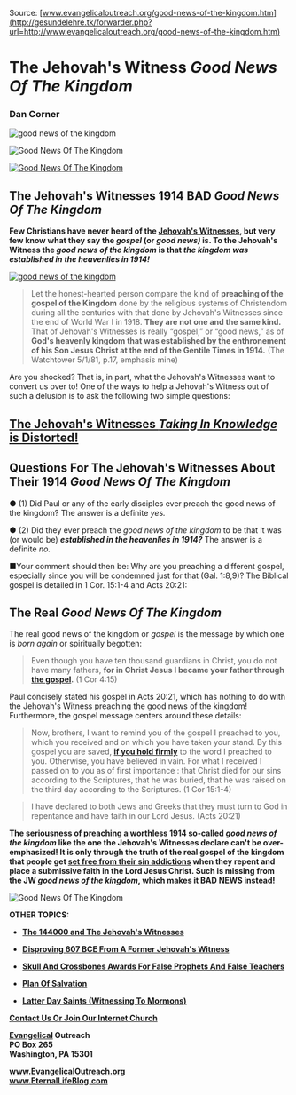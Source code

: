 <!--t The Jehovah's Witness Good News Of The Kingdom t-->
<!--d  d-->

Source: [www.evangelicaloutreach.org/good-news-of-the-kingdom.htm](http://gesundelehre.tk/forwarder.php?url=http://www.evangelicaloutreach.org/good-news-of-the-kingdom.htm)

# The Jehovah's Witness _Good News Of The Kingdom_

### Dan Corner

![good news of the kingdom](../../files/pictures/evangelical-good-news-of-the-kingdom.jpg)

![Good News Of The Kingdom](../../files/pictures/a-colorb.gif)

[![Good News Of The Kingdom](../s7.addthis.com/static/btn/v2/lg-share-en.gif)](http://www.addthis.com/bookmark.php?v=250&username=xa-4ce723c86d857fe0)



## The Jehovah's Witnesses 1914 BAD _Good News Of The Kingdom_

**Few Christians have never heard of the [Jehovah's Witnesses](http://gesundelehre.tk/forwarder.php?url=http://www.evangelicaloutreach.org/jehovahs-witnesses-answered.html), but very few know what they say the _gospel_ (or _good news)_ is. To the Jehovah's Witness the _good news of the kingdom_ is that _the kingdom was established in the heavenlies in 1914!_**

[![good news of the kingdom](../../files/pictures/jw-preaching-good-news-of-the-kingdom.jpg "The Jehovah's Witness good news of the kingdom is NOT the real good news mentioned in the Bible!")](http://gesundelehre.tk/forwarder.php?url=http://www.evangelicaloutreach.org/jehovahs-witnesses-answered.html)

> Let the honest-hearted person compare the kind of **preaching of the gospel of the Kingdom** done by the religious systems of Christendom during all the centuries with that done by Jehovah's Witnesses since the end of World War I in 1918\. **They are not one and the same kind.** That of Jehovah's Witnesses is really “gospel,” or “good news,” as of **God's heavenly kingdom that was established by the enthronement of his Son Jesus Christ at the end of the Gentile Times in 1914.** (The Watchtower 5/1/81, p.17, emphasis mine)

Are you shocked? That is, in part, what the Jehovah's Witnesses want to convert us over to! One of the ways to help a Jehovah's Witness out of such a delusion is to ask the following two simple questions:


## [The Jehovah's Witnesses _Taking In Knowledge_ is Distorted!](http://gesundelehre.tk/forwarder.php?url=http://www.evangelicaloutreach.org/john173.html)



## Questions For The Jehovah's Witnesses About Their 1914 _Good News Of The Kingdom_

● (1) Did Paul or any of the early disciples ever preach the good news of the kingdom? The answer is a definite _yes._

● (2) Did they ever preach the _good news of the kingdom_ to be that it was (or would be) **_established in the heavenlies in 1914?_** The answer is a definite _no._

■Your comment should then be: Why are you preaching a different gospel, especially since you will be condemned just for that (Gal. 1:8,9)? The Biblical gospel is detailed in 1 Cor. 15:1-4 and Acts 20:21:



## The Real _Good News Of The Kingdom_

The real good news of the kingdom or _gospel_ is the message by which one is _born again_ or spiritually begotten:

> Even though you have ten thousand guardians in Christ, you do not have many fathers, **for in Christ Jesus I became your father through [the gospel](http://gesundelehre.tk/forwarder.php?url=http://www.evangelicaloutreach.org/plan-of-salvation.html).** (1 Cor 4:15)

Paul concisely stated his gospel in Acts 20:21, which has nothing to do with the Jehovah's Witness preaching the good news of the kingdom! Furthermore, the gospel message centers around these details:

> Now, brothers, I want to remind you of the gospel I preached to you, which you received and on which you have taken your stand. By this gospel you are saved, **[if you hold firmly](http://gesundelehre.tk/forwarder.php?url=http://www.evangelicaloutreach.org/scissors.htm)** to the word I preached to you. Otherwise, you have believed in vain. For what I received I passed on to you as of first importance : that Christ died for our sins according to the Scriptures, that he was buried, that he was raised on the third day according to the Scriptures. (1 Cor 15:1-4)

> I have declared to both Jews and Greeks that they must turn to God in repentance and have faith in our Lord Jesus. (Acts 20:21)

**The seriousness of preaching a worthless 1914 so-called _good news of the kingdom_ like the one the Jehovah's Witnesses declare can't be over-emphasized! It is only through the truth of the real gospel of the kingdom that people get [set free from their sin addictions](http://gesundelehre.tk/forwarder.php?url=http://www.evangelicaloutreach.org/romans6.html) when they repent and place a submissive faith in the Lord Jesus Christ. Such is missing from the JW _good news of the kingdom_, which makes it BAD NEWS instead!**

![Good News Of The Kingdom](../../files/pictures/a-colorb.gif)

**OTHER TOPICS:**

- **[The 144000 and The Jehovah's Witnesses](http://gesundelehre.tk/forwarder.php?url=http://www.evangelicaloutreach.org/144000.html)**

- **[Disproving 607 BCE From A Former Jehovah's Witness](http://gesundelehre.tk/forwarder.php?url=http://www.evangelicaloutreach.org/jw607bce.html)**

- **[Skull And Crossbones Awards For False Prophets And False Teachers](http://gesundelehre.tk/forwarder.php?url=http://www.evangelicaloutreach.org/Skull_And_Crossbones.html)**

- **[Plan Of Salvation](http://gesundelehre.tk/forwarder.php?url=http://www.evangelicaloutreach.org/plan-of-salvation.html)**

- **[Latter Day Saints (Witnessing To Mormons)](http://gesundelehre.tk/forwarder.php?url=http://www.evangelicaloutreach.org/mormon.html)**

[**Contact Us Or Join Our Internet Church**](http://gesundelehre.tk/forwarder.php?url=http://www.evangelicaloutreach.org/contact.html)

**[Evangelical](http://gesundelehre.tk/forwarder.php?url=http://www.evangelicaloutreach.org/index.html) Outreach**  
**PO Box 265**  
**Washington, PA 15301**

**www.EvangelicalOutreach.org**  
**www.EternalLifeBlog.com**